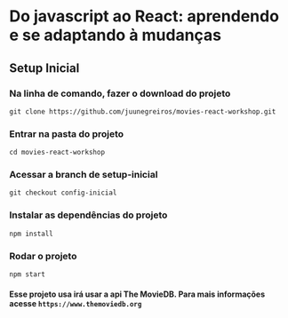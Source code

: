 # Do javascript ao React: aprendendo e se adaptando à mudanças

## Setup Inicial

### Na linha de comando, fazer o download do projeto

`git clone https://github.com/juunegreiros/movies-react-workshop.git`

### Entrar na pasta do projeto

`cd movies-react-workshop`

### Acessar a branch de setup-inicial

`git checkout config-inicial`

### Instalar as dependências do projeto

`npm install`

### Rodar o projeto

`npm start`

#### Esse projeto usa irá usar a api The MovieDB. Para mais informações acesse `https://www.themoviedb.org`
